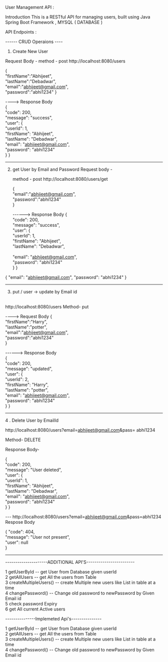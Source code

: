  User Management API :


Introduction
This is a RESTful API for managing users, built using Java Spring Boot Framework , MYSQL ( DATABASE )


API Endpoints :

------ CRUD Operaions ----

1.  Create New User

   Request Body - 
   method - post 
   http://localhost:8080/users

   {  <br>
      "firstName":"Abhijeet", <br>
    "lastName":"Debadwar", <br>
    "email":"abhijeet@gmail.com", <br>
    "password":"abhi1234"
   }

   ----> Response Body  <br>
   { <br>
    "code": 200,  <br>
    "message": "success",  <br>
    "user": {  <br>
        "userId": 1,  <br>
        "firstName": "Abhijeet",  <br>
        "lastName": "Debadwar", <br>
        "email": "abhijeet@gmail.com", <br>
        "password": "abhi1234" <br>
    }
}

------------------------------------------------------------------
 
2.   get User by Email and Password
     Request body -
     
     method - post 
     http://localhost:8080/users/get  <br>

     { <br>
           "email":"abhijeet@gmail.com", <br>
           "password":"abhi1234" <br>
     }

   
     ------> Response Body
     { <br>
           "code": 200, <br>
           "message": "success",  <br>
           "user": { <br>
               "userId": 1, <br>
               "firstName": "Abhijeet", <br>
               "lastName": "Debadwar", <br>  
               "email": "abhijeet@gmail.com", <br>
               "password": "abhi1234" <br>
    }
  }


{
  "email": "abhijeet@gmail.com",
  "password": "abhi1234"
}

---------------------------------------------------
     
 3.   put / user  -> update by Email id
 <br>
http://localhost:8080/users
Method- put
 <br>

----> Request Body
{        <br>
        "firstName":"Harry", <br>
        "lastName":"potter", <br>
        "email":"abhijeet@gmail.com", <br>
        "password":"abhi1234" <br>
}

------> Response Body
 <br>
{     <br>
    "code": 200,  <br>
    "message": "updated", <br>
    "user": { <br>
        "userId": 2, <br>
        "firstName": "Harry", <br>
        "lastName": "potter", <br>
        "email": "abhijeet@gmail.com", <br>
        "password": "abhi1234" <br>
    }
}

------------------------------------------------------

4 .  Delete  User by EmailId

http://localhost:8080/users?email=abhijeet@gmail.com&pass= abhi1234 <br>
 
Method- DELETE

Response Body-
  
  {    <br>
      "code": 200, <br>
      "message": "User deleted", <br>
      "user": { <br>
          "userId": 1, <br>
          "firstName": "Abhijeet", <br>
          "lastName": "Debadwar", <br>
          "email": "abhijeet@gmail.com", <br>
          "password": "abhi1234" <br>
      }
}


--- http://localhost:8080/users?email=abhijeet@gmail.com&pass=abhi1234 <br>
Respose Body  <br>

{
    "code": 404, <br>
    "message": "User not present", <br>
    "user": null <br>
}
    


-------------------------------------------------------------------------------


---------------------ADDITIONAL API'S------------------------

1  getUserById   --  get User from Database given userId <br>
2   getAllUsers  --    get All the users from Table <br>
3   createMultipleUsers()  --  create Multiple new users like List in table at a time <br>
4   changePassword() --  Change old password to newPassword by Given Email id <br>
5   check password Expiry <br>
6  get All current Active users <br>



---------------Implemeted Api's--------------- <br>

1  getUserById   --  get User from Database given userId <br>
2   getAllUsers  --    get All the users from Table <br>
3   createMultipleUsers()  --  create Multiple new users like List in table at a time <br>
4   changePassword() --  Change old password to newPassword by Given Email id <br>



